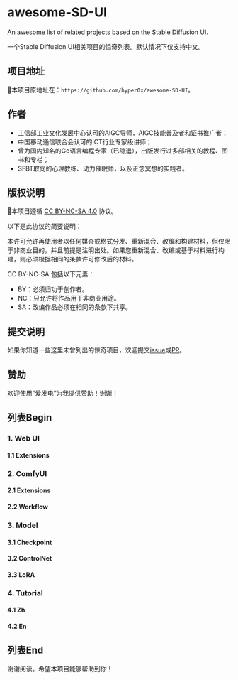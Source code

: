 # awesome-SD-UI
An awesome list of related projects based on the Stable Diffusion UI.

一个Stable Diffusion UI相关项目的惊奇列表。默认情况下仅支持中文。

## 项目地址
🐚本项目原地址在：`https://github.com/hyper0x/awesome-SD-UI`。

## 作者
- 工信部工业文化发展中心认可的AIGC导师，AIGC技能普及者和证书推广者；
- 中国移动通信联合会认可的ICT行业专家级讲师；
- 曾为国内知名的Go语言编程专家（已隐退），出版发行过多部相关的教程、图书和专栏；
- SFBT取向的心理教练、动力催眠师，以及正念冥想的实践者。

## 版权说明
🌟本项目遵循 [CC BY-NC-SA 4.0](https://creativecommons.org/licenses/by-nc-sa/4.0/deed.zh) 协议。

以下是此协议的简要说明：

本许可允许再使用者以任何媒介或格式分发、重新混合、改编和构建材料，但仅限于非商业目的，并且前提是注明出处。如果您重新混合、改编或基于材料进行构建，则必须根据相同的条款许可修改后的材料。

CC BY-NC-SA 包括以下元素： 
- BY：必须归功于创作者。
- NC：只允许将作品用于非商业用途。
- SA：改编作品必须在相同的条款下共享。

## 提交说明
如果你知道一些这里未曾列出的惊奇项目，欢迎提交[issue](https://github.com/hyper0x/awesome-SD-UI/issues/new)或[PR](https://github.com/hyper0x/awesome-SD-UI/compare)。

## 赞助
欢迎使用“爱发电”为我提供[赞助](https://afdian.net/a/hyper0x)！谢谢！

## 列表Begin

### 1. Web UI

#### 1.1 Extensions


### 2. ComfyUI

#### 2.1 Extensions


#### 2.2 Workflow


### 3. Model

#### 3.1 Checkpoint


#### 3.2 ControlNet


#### 3.3 LoRA


### 4. Tutorial

#### 4.1 Zh


#### 4.2 En


## 列表End
谢谢阅读。希望本项目能够帮助到你！
